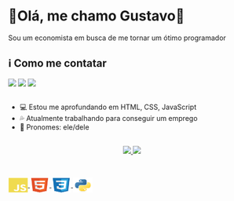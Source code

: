 <h1>🔹Olá, me chamo Gustavo🔹</h1>
<p>Sou um economista em busca de me tornar um ótimo programador</p>

  ##
  
  <div> 
    <h2>ℹ Como me contatar</h2>
    <a href="mailto:gustavojmmartins@outlook.com" target="_blank"><img src="https://img.shields.io/badge/Microsoft_Outlook-0078D4?style=for-the-badge&logo=microsoft-outlook&logoColor=white" target="_blank"></a> 
    <a href="mailto:gugajmm@gmail.com" target="_blank"><img src="https://img.shields.io/badge/Gmail-D14836?style=for-the-badge&logo=gmail&logoColor=white" target="_blank"></a> 
    <a href="https://www.linkedin.com/in/gustavoj-mmedeiros" target="_blank"><img src="https://img.shields.io/badge/-LinkedIn-%230077B5?style=for-the-badge&logo=linkedin&logoColor=white" target="_blank"></a> 
  </div>
  
  ##

- 💻 Estou me aprofundando em HTML, CSS, JavaScript
- 💦 Atualmente trabalhando para conseguir um emprego
- 🧔 Pronomes: ele/dele

##

<div align="center">
  <a href="https://github.com/Gustavojmmedeiros">
  <img height="180em" src="https://github-readme-stats.vercel.app/api?username=Gustavojmmedeiros&show_icons=true&theme=dark&include_all_commits=true&count_private=true"/>
  <img height="180em" src="https://github-readme-stats.vercel.app/api/top-langs/?username=Gustavojmmedeiros&layout=compact&langs_count=7&theme=dark"/>
</div>
  
##
  
<div style="display: inline_block"><br>
  <img align="center" alt="Gustavo-Js" height="30" width="40" src="https://raw.githubusercontent.com/devicons/devicon/master/icons/javascript/javascript-plain.svg">
  <img align="center" alt="Gustavo-HTML" height="30" width="40" src="https://raw.githubusercontent.com/devicons/devicon/master/icons/html5/html5-original.svg">
  <img align="center" alt="Gustavo-CSS" height="30" width="40" src="https://raw.githubusercontent.com/devicons/devicon/master/icons/css3/css3-original.svg">
  <img align="center" alt="Gustavo-Python" height="30" width="40" src="https://raw.githubusercontent.com/devicons/devicon/master/icons/python/python-original.svg">
</div>
  

